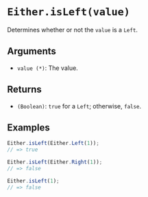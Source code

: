 # `Either.isLeft(value)`

Determines whether or not the `value` is a `Left`.

## Arguments

* `value (*)`: The value.

## Returns

* `(Boolean)`: `true` for a `Left`; otherwise, `false`.

## Examples

```javascript
Either.isLeft(Either.Left(1));
// => true

Either.isLeft(Either.Right(1));
// => false

Either.isLeft(1);
// => false
```
